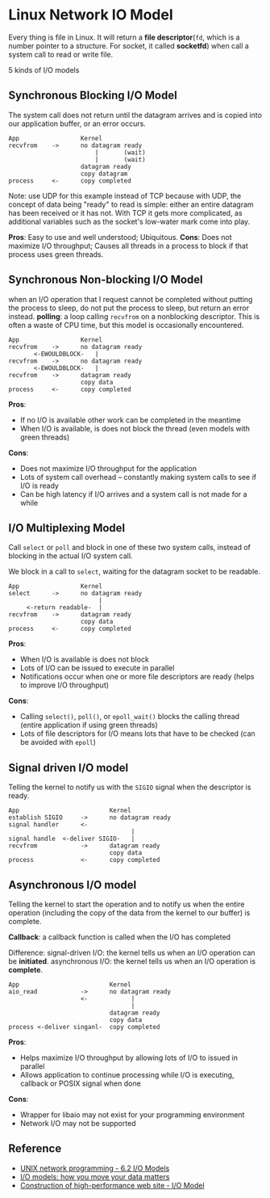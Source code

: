 # Linux Network IO Model

Every thing is file in Linux. It will return a __file descriptor__(`fd`, which is a number pointer to a structure. For socket, it called __socketfd__) when call a system call to read or write file.

5 kinds of I/O models

## Synchronous Blocking I/O Model

The system call does not return until the datagram arrives and is copied into our application buffer, or an error occurs.

    App                 Kernel
    recvfrom    ->      no datagram ready
                            |       (wait)
                            |       (wait)
                        datagram ready
                        copy datagram
    process     <-      copy completed

Note: use UDP for this example instead of TCP because with UDP, the concept of data being "ready" to read is simple: either an entire datagram has been received or it has not. With TCP it gets more complicated, as additional variables such as the socket's low-water mark come into play.

__Pros__: Easy to use and well understood; Ubiquitous.
__Cons__: Does not maximize I/O throughput; Causes all threads in a process to block if that process uses green threads.

## Synchronous Non-blocking I/O Model

when an I/O operation that I request cannot be completed without putting the process to sleep, do not put the process to sleep, but return an error instead.
__polling__: a loop calling `recvfrom` on a nonblocking descriptor.
This is often a waste of CPU time, but this model is occasionally encountered.

    App                 Kernel
    recvfrom    ->      no datagram ready
           <-EWOULDBLOCK-   |
    recvfrom    ->      no datagram ready
           <-EWOULDBLOCK-   |
    recvfrom    ->      datagram ready
                        copy data
    process     <-      copy completed

__Pros__:

* If no I/O is available other work can be completed in the meantime
* When I/O is available, is does not block the thread (even models with green threads)

__Cons__:

* Does not maximize I/O throughput for the application
* Lots of system call overhead – constantly making system calls to see if I/O is ready
* Can be high latency if I/O arrives and a system call is not made for a while

## I/O Multiplexing Model

Call `select` or `poll` and block in one of these two system calls, instead of blocking in the actual I/O system call.

We block in a call to `select`, waiting for the datagram socket to be readable.

    App                 Kernel
    select      ->      no datagram ready
                             |
         <-return readable-  |
    recvfrom    ->      datagram ready
                        copy data
    process     <-      copy completed

__Pros__:

* When I/O is available is does not block
* Lots of I/O can be issued to execute in parallel
* Notifications occur when one or more file descriptors are ready (helps to improve I/O throughput)

__Cons__:

* Calling `select()`, `poll()`, or `epoll_wait()` blocks the calling thread (entire application if using green threads)
* Lots of file descriptors for I/O means lots that have to be checked (can be avoided with `epoll`)

## Signal driven I/O model

Telling the kernel to notify us with the `SIGIO` signal when the descriptor is ready.

    App                         Kernel
    establish SIGIO     ->      no datagram ready
    signal handler      <-
                                      |
    signal handle  <-deliver SIGIO-   |
    recvfrom            ->      datagram ready
                                copy data
    process             <-      copy completed


## Asynchronous I/O model
Telling the kernel to start the operation and to notify us when the entire operation (including the copy of the data from the kernel to our buffer) is complete.

__Callback__: a callback function is called when the I/O has completed

Difference:
signal-driven I/O: the kernel tells us when an I/O operation can be __initiated__.
asynchronous I/O: the kernel tells us when an I/O operation is __complete__.

    
    App                         Kernel
    aio_read            ->      no datagram ready
                        <-            |
                                      |
                                datagram ready
                                copy data
    process <-deliver singanl-  copy completed


__Pros__:

* Helps maximize I/O throughput by allowing lots of I/O to issued in parallel
* Allows application to continue processing while I/O is executing, callback or POSIX signal when done

__Cons__:

* Wrapper for libaio may not exist for your programming environment
* Network I/O may not be supported

## Reference
* [UNIX network programming - 6.2 I/O Models](http://www.masterraghu.com/subjects/np/introduction/unix_network_programming_v1.3/ch06lev1sec2.html)
* [I/O models: how you move your data matters](http://timetobleed.com/io-models-how-you-move-your-data-matters/)
* [Construction of high-performance web site - I/O Model](http://www.cricode.com/3680.html)
